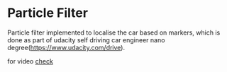 # Particle Filter


Particle filter implemented to localise the car based on markers, which is done as part of udacity self driving car engineer nano degree(https://www.udacity.com/drive).

for video [check](https://youtu.be/bq3tSH3aJxI)

